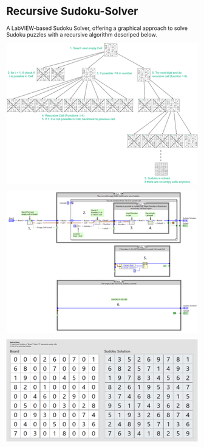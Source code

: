 # Recursive Sudoku-Solver
A LabVIEW-based Sudoku Solver, offering a graphical approach to solve Sudoku puzzles with a recursive algorithm descriped below.


![alt text](https://github.com/CHeggers84/Recursive-Sudoku-Solver/blob/main/Recursive%20Sudoku%20Solver%20Algorithm.png?raw=true)

![alt text](https://github.com/CHeggers84/Recursive-Sudoku-Solver/blob/main/LabVIEW%20Block%20Diagram.png?raw=true)

![alt text](https://github.com/CHeggers84/Recursive-Sudoku-Solver/blob/main/LabVIEW%20Front%20Panel.png?raw=true)
